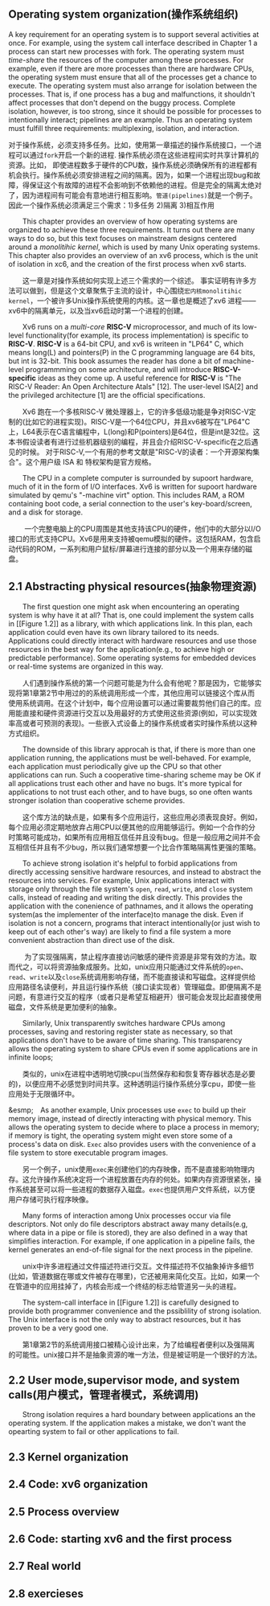 ## Operating system organization(操作系统组织)
A key requirement for an operating system is to support several activities at once. For example, using the system call interface described in Chapter 1 a process can start new processes with fork. The operating system must *time-share* the resources of the computer among these processes. For example, even if there are more processes than there are hardware CPUs, the operating system must ensure that all of the processes get a chance to execute. The operating system must also arrange for isolation between the processes. That is, if one process has a bug and malfunctions, it shouldn't affect processes that don't depend on the buggy process. Complete isolation, however, is too strong, since it should be possible for processes to intentionally interact; pipelines are an example. Thus an operating system must fulfill three requirements: multiplexing, isolation, and interaction.

对于操作系统，必须支持多任务。比如，使用第一章描述的操作系统接口，一个进程可以通过`fork`开启一个新的进程. 操作系统必须在这些进程间实时共享计算机的资源。比如， 即使进程数多于硬件的CPU数，操作系统必须确保所有的进程都有机会执行。操作系统必须安排进程之间的隔离。因为，如果一个进程出现bug和故障，得保证这个有故障的进程不会影响到不依赖他的进程。但是完全的隔离太绝对了，因为进程间有可能会有意地进行相互影响。`管道(pipelines)`就是一个例子。因此一个操作系统必须满足三个需求：1)多任务 2)隔离 3)相互作用

&emsp;&emsp;This chapter provides an overview of how operating systems are organized to achieve these three requirements. It turns out there are many ways to do so, but this text focuses on mainstream designs centered around a *monolitihic kernel*, which is used by many Unix operating systems. This chapter also provides an overview of an xv6 process, which is the unit of isolation in xc6, and the creation of the first process when xv6 starts. 

&emsp;&emsp;这一章是对操作系统如何实现上述三个需求的一个综述。 事实证明有许多方法可以做到，但是这个文章聚焦于主流的设计，中心围绕`宏内核monolitihic kernel`，一个被许多Unix操作系统使用的内核。这一章也是概述了xv6 进程——xv6中的隔离单元，以及当xv6启动时第一个进程的创建。

&emsp;&emsp;Xv6 runs on a *multi-core* **RISC-V** microprocessor, and much of its low-level functionality(for example, its process implementation) is specific to **RISC-V**. **RISC-V** is a 64-bit CPU, and xv6 is writeen in "LP64" C, which means long(L) and pointers(P) in the C programming language are 64 bits, but int is 32-bit. This book assumes the reader has done a bit of machine-level programmming on some architecture, and will introduce **RISC-V-specific** ideas as they come up. A useful reference for **RISC-V** is "The RISC-V Reader: An Open Architecture Atals" [12]. The user-level ISA[2] and the privileged architecture [1] are the official specifications.

&emsp;&emsp;Xv6 跑在一个多核RISC-V 微处理器上，它的许多低级功能是争对RISC-V定制的(比如它的进程实现)。RISC-V是一个64位CPU，并且xv6被写在"LP64"C上，L64表示在C语言编程中，L(long)和P(pointers)是64位，但是int是32位。这本书假设读者有进行过些机器级别的编程，并且会介绍RISC-V-specific在之后遇见的时候。 对于RISC-V,一个有用的参考文献是"RISC-V的读者：一个开源架构集合"。这个用户级 ISA 和 特权架构是官方规格。

&emsp;&emsp;The CPU in a complete computer is surrounded by supoort hardware, much of it in the form of I/O interfaces. Xv6 is written for supoort hardware simulated by qemu's "-machine virt" option. This includes RAM, a ROM containing boot code, a serial connection to the user's key-board/screen, and a disk for storage.

&emsp;&emsp; 一个完整电脑上的CPU周围是其他支持该CPU的硬件，他们中的大部分以I/O接口的形式支持CPU。Xv6是用来支持被qemu模拟的硬件。这包括RAM，包含启动代码的ROM，一系列和用户鼠标/屏幕进行连接的部分以及一个用来存储的磁盘。

## 2.1 Abstracting physical resources(抽象物理资源)
&emsp;&emsp;The first question one might ask when encountering an operating system is why have it at all? That is, one could implement the system calls in [[Figure 1.2]] as a library, with which applications link. In this plan, each application could even have its own library tailored to its needs. Applications could directly interact with hardware resources and use those resources in the best way for the application(e.g., to achieve high or predictable performance). Some operating systems for embedded devices or real-time systems are organized in this way.

&emsp;&emsp;人们遇到操作系统的第一个问题可能是为什么会有他呢？那是因为，它能够实现将第1章第2节中用过的的系统调用形成一个库，其他应用可以链接这个库从而使用系统调用。在这个计划中，每个应用设置可以通过需要裁剪他们自己的库。应用能直接和硬件资源进行交互以及用最好的方式使用这些资源(例如，可以实现效率高或者可预测的表现)。一些嵌入式设备上的操作系统或者实时操作系统以这种方式组织。

&emsp;&emsp;The downside of this library approcah is that, if there is more than one application running, the applications must be well-behaved. For example, each application must periodically give up the CPU so that other applications can run. Such a cooperative time-sharing scheme may be OK if all applications trust each other and have no bugs. It's more typical for applications to not trust each other, and to have bugs, so one often wants stronger isolation than cooperative scheme provides.

&emsp;&emsp;这个库方法的缺点是，如果有多个应用运行，这些应用必须表现良好。例如，每个应用必须定期地放弃占用CPU以便其他的应用能够运行。例如一个合作的分时策略可能成功，如果所有应用相互信任并且没有bug。但是一般应用之间并不会互相信任并且有不少bug，所以我们通常想要一个比合作策略隔离性更强的策略。

&emsp;&emsp;To achieve strong isolation it's helpful to forbid applications from directly accessing sensitive hardware resources, and instead to abstract the resources into services. For example, Unix applications interact with storage only through the file system's `open`, `read`, `write`, and `close` system calls, instead of reading and writing the disk directly. This provides the application with the conenience of pathnames, and it allows the operating system(as the implementer of the interface)to manage the disk. Even if isolation is not a concern, programs that interact intentionally(or just wish to keep out of each other's way) are likely to find a file system a more convenient abstraction than direct use of the disk.

&emsp;&emsp; 为了实现强隔离，禁止程序直接访问敏感的硬件资源是非常有效的方法。取而代之，可以将资源抽象成服务。比如，unix应用只能通过文件系统的`open`、`read`、`write`以及`close`系统调用影响存储，而不能直接读和写磁盘。这样提供给应用路径名读便利，并且运行操作系统（接口读实现者）管理磁盘。即便隔离不是问题，有意进行交互的程序（或者只是希望互相避开）很可能会发现比起直接使用磁盘，文件系统是更加便利的抽象。

&emsp;&emsp;Similarly, Unix transparently switches hardware CPUs among processes, saving and restoring register state as necessary, so that applications don't have to be aware of time sharing. This transparency allows the operating system to share CPUs even if some applications are in infinite loops;

&emsp;&emsp;类似的，unix在进程中透明地切换cpu(当然保存和和恢复寄存器状态是必要的)，以便应用不必感觉到时间共享。这种透明运行操作系统分享cpu，即使一些应用处于无限循环中。

&esmp;&emsp;As another example, Unix processes use `exec` to build up their memory image, instead of directly interacting with physical memory. This allows the operating system to decide where to place a process in memory; if memory is tight, the operating system might even store some of a process's data on disk. `Exec` also provides users with the convenience of a file system to store executable program images.

&emsp;&emsp;另一个例子，unix使用`exec`来创建他们的内存映像，而不是直接影响物理内存。这允许操作系统决定将一个进程放置在内存的何处。如果内存资源很紧张，操作系统甚至可以将一些进程的数据存入磁盘。`exec`也提供用户文件系统，以方便用户存储可执行程序映像。

&emsp;&emsp;Many forms of interaction among Unix processes occur via file descriptors. Not only do file descriptors abstract away many details(e.g, where data in a pipe or file is stored), they are also defined in a way that simplifies interaction. For example, if one application in a pipeline fails, the kernel generates an end-of-file signal for the next process in the pipeline.

&emsp;&emsp;unix中许多进程通过文件描述符进行交互。文件描述符不仅抽象掉许多细节(比如，管道数据在哪或文件被存在哪里)，它还被用来简化交互。比如，如果一个在管道中的应用挂掉了，内核会形成一个终结的标志给管道另一头的进程。

&emsp;&emsp;The system-call interface in [[Figure 1.2]] is carefully designed to provide both programmer convenience and the pssiblility of strong isolation. The Unix interface is not the only way to abstract resources, but it has proven to be a very good one.

&emsp;&emsp;第1章第2节的系统调用接口被精心设计出来，为了给编程者便利以及强隔离的可能性。unix接口并不是抽象资源的唯一方法，但是被证明是一个很好的方法。

## 2.2 User mode,supervisor mode, and system calls(用户模式，管理者模式，系统调用)
&emsp;&emsp;Strong isolation requires a hard boundary between applications an the operating system. If the application makes a mistake, we don't want the opearting system to fail or other applications to fail.

## 2.3 Kernel organization

## 2.4 Code: xv6 organization

## 2.5 Process overview

## 2.6 Code: starting xv6 and the first process

## 2.7 Real world

## 2.8 exercieses
